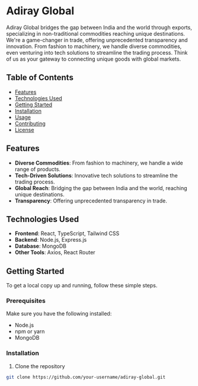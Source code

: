 # Adiray Global

Adiray Global bridges the gap between India and the world through exports, specializing in non-traditional commodities reaching unique destinations. We're a game-changer in trade, offering unprecedented transparency and innovation. From fashion to machinery, we handle diverse commodities, even venturing into tech solutions to streamline the trading process. Think of us as your gateway to connecting unique goods with global markets.

## Table of Contents

- [Features](#features)
- [Technologies Used](#technologies-used)
- [Getting Started](#getting-started)
- [Installation](#installation)
- [Usage](#usage)
- [Contributing](#contributing)
- [License](#license)

## Features

- **Diverse Commodities**: From fashion to machinery, we handle a wide range of products.
- **Tech-Driven Solutions**: Innovative tech solutions to streamline the trading process.
- **Global Reach**: Bridging the gap between India and the world, reaching unique destinations.
- **Transparency**: Offering unprecedented transparency in trade.

## Technologies Used

- **Frontend**: React, TypeScript, Tailwind CSS
- **Backend**: Node.js, Express.js
- **Database**: MongoDB
- **Other Tools**: Axios, React Router

## Getting Started

To get a local copy up and running, follow these simple steps.

### Prerequisites

Make sure you have the following installed:

- Node.js
- npm or yarn
- MongoDB

### Installation

1. Clone the repository

```bash
git clone https://github.com/your-username/adiray-global.git
